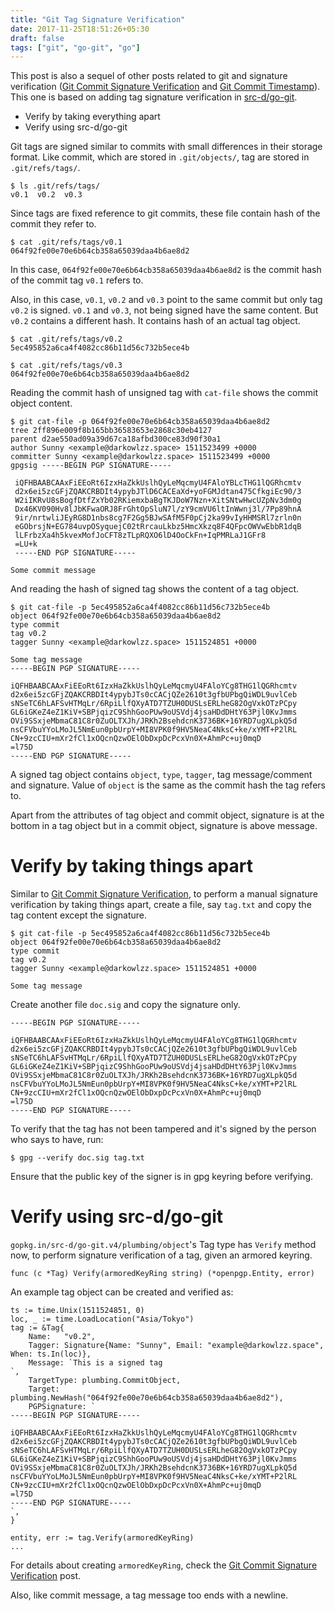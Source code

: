 ```yaml
---
title: "Git Tag Signature Verification"
date: 2017-11-25T18:51:26+05:30
draft: false
tags: ["git", "go-git", "go"]
---
```


This post is also a sequel of other posts related to git and signature
verification
([Git Commit Signature Verification](/post/git-commit-signature-verification)
and [Git Commit Timestamp](/post/git-commit-timestamp)). This one is based on
adding tag signature verification in
[src-d/go-git](http://github.com/src-d/go-git).

- Verify by taking everything apart
- Verify using src-d/go-git

Git tags are signed similar to commits with small differences in their storage
format. Like commit, which are stored in `.git/objects/`, tag are stored in
`.git/refs/tags/`.
```
$ ls .git/refs/tags/
v0.1  v0.2  v0.3
```

Since tags are fixed reference to git commits, these file contain hash of the
commit they refer to.

```
$ cat .git/refs/tags/v0.1
064f92fe00e70e6b64cb358a65039daa4b6ae8d2
```

In this case, `064f92fe00e70e6b64cb358a65039daa4b6ae8d2` is the commit hash of
the commit tag `v0.1` refers to.

Also, in this case, `v0.1`, `v0.2` and `v0.3` point to the same commit but only
tag `v0.2` is signed. `v0.1` and `v0.3`, not being signed have the same content.
But `v0.2` contains a different hash. It contains hash of an actual tag object.

```
$ cat .git/refs/tags/v0.2
5ec495852a6ca4f4082cc86b11d56c732b5ece4b

$ cat .git/refs/tags/v0.3
064f92fe00e70e6b64cb358a65039daa4b6ae8d2
```

Reading the commit hash of unsigned tag with `cat-file` shows the commit object
content.
```
$ git cat-file -p 064f92fe00e70e6b64cb358a65039daa4b6ae8d2
tree 2ff896e009f8b165bb36583653e2868c30eb4127
parent d2ae550ad09a39d67ca18afbd300ce83d90f30a1
author Sunny <example@darkowlzz.space> 1511523499 +0000
committer Sunny <example@darkowlzz.space> 1511523499 +0000
gpgsig -----BEGIN PGP SIGNATURE-----

 iQFHBAABCAAxFiEEoRt6IzxHaZkkUslhQyLeMqcmyU4FAloYBLcTHG1lQGRhcmtv
 d2x6ei5zcGFjZQAKCRBDIt4ypybJTlD6CACEaXd+yoFGMJdtan475CfkgiEc90/3
 W2iIKRvU8sBogfDtfZxYb02RKiemxbaBgTKJDoW7Nzn+XitSNtwHwcUZpNv3dm0g
 Dx46KV090Hv8lJbKFwaORJ8FrGhtOpSluN7l/zY9cmVU6ltInWwnj3l/7Pp89hnA
 9ir/nrtwliJEyRG8D1nbs8cg7F2Gg5BJwSAfM5F0pCj2ka99vIyHHMSRl7zrln0n
 eGObrsjN+EG784uvpOSyquejC02tRrcauLkbz5HmcXkzq8F4QFpcOWVwEbbR1dqB
 lLFrbzXa4h5kvexMofJoCFT8zTLpRQXO6lD4OoCkFn+IqPMRLaJ1GFr8
 =LU+k
 -----END PGP SIGNATURE-----

Some commit message
```

And reading the hash of signed tag shows the content of a tag object.
```
$ git cat-file -p 5ec495852a6ca4f4082cc86b11d56c732b5ece4b
object 064f92fe00e70e6b64cb358a65039daa4b6ae8d2
type commit
tag v0.2
tagger Sunny <example@darkowlzz.space> 1511524851 +0000

Some tag message
-----BEGIN PGP SIGNATURE-----

iQFHBAABCAAxFiEEoRt6IzxHaZkkUslhQyLeMqcmyU4FAloYCg8THG1lQGRhcmtv
d2x6ei5zcGFjZQAKCRBDIt4ypybJTs0cCACjQZe2610t3gfbUPbgQiWDL9uvlCeb
sNSeTC6hLAFSvHTMqLr/6RpiLlfQXyATD7TZUH0DUSLsERLheG82OgVxkOTzPCpy
GL6iGKeZ4eZ1KiV+SBPjqizC9ShhGooPUw9oUSVdj4jsaHDdDHtY63Pjl0KvJmms
OVi9SSxjeMbmaC81C8r0ZuOLTXJh/JRKh2BsehdcnK3736BK+16YRD7ugXLpkQ5d
nsCFVbuYYoLMoJL5NmEun0pbUrpY+MI8VPK0f9HV5NeaC4NksC+ke/xYMT+P2lRL
CN+9zcCIU+mXr2fCl1xOQcnQzwOElObDxpDcPcxVn0X+AhmPc+uj0mqD
=l75D
-----END PGP SIGNATURE-----
```

A signed tag object contains `object`, `type`, `tagger`, tag message/comment
and signature. Value of `object` is the same as the commit hash the tag
refers to.

Apart from the attributes of tag object and commit object, signature is at the
bottom in a tag object but in a commit object, signature is above message.


# Verify by taking things apart

Similar to [Git Commit Signature Verification](/post/git-commit-signature-verification),
to perform a manual signature verification by taking things apart, create a
file, say `tag.txt` and copy the tag content except the signature.
```
$ git cat-file -p 5ec495852a6ca4f4082cc86b11d56c732b5ece4b
object 064f92fe00e70e6b64cb358a65039daa4b6ae8d2
type commit
tag v0.2
tagger Sunny <example@darkowlzz.space> 1511524851 +0000

Some tag message
```

Create another file `doc.sig` and copy the signature only.
```
-----BEGIN PGP SIGNATURE-----

iQFHBAABCAAxFiEEoRt6IzxHaZkkUslhQyLeMqcmyU4FAloYCg8THG1lQGRhcmtv
d2x6ei5zcGFjZQAKCRBDIt4ypybJTs0cCACjQZe2610t3gfbUPbgQiWDL9uvlCeb
sNSeTC6hLAFSvHTMqLr/6RpiLlfQXyATD7TZUH0DUSLsERLheG82OgVxkOTzPCpy
GL6iGKeZ4eZ1KiV+SBPjqizC9ShhGooPUw9oUSVdj4jsaHDdDHtY63Pjl0KvJmms
OVi9SSxjeMbmaC81C8r0ZuOLTXJh/JRKh2BsehdcnK3736BK+16YRD7ugXLpkQ5d
nsCFVbuYYoLMoJL5NmEun0pbUrpY+MI8VPK0f9HV5NeaC4NksC+ke/xYMT+P2lRL
CN+9zcCIU+mXr2fCl1xOQcnQzwOElObDxpDcPcxVn0X+AhmPc+uj0mqD
=l75D
-----END PGP SIGNATURE-----
```

To verify that the tag has not been tampered and it's signed by the person who
says to have, run:
```
$ gpg --verify doc.sig tag.txt
```

Ensure that the public key of the signer is in gpg keyring before verifying.


# Verify using src-d/go-git

`gopkg.in/src-d/go-git.v4/plumbing/object`'s Tag type has `Verify` method now,
to perform signature verification of a tag, given an armored keyring.
```
func (c *Tag) Verify(armoredKeyRing string) (*openpgp.Entity, error)
```

An example tag object can be created and verified as:
```golang
ts := time.Unix(1511524851, 0)
loc, _ := time.LoadLocation("Asia/Tokyo")
tag := &Tag{
    Name:   "v0.2",
    Tagger: Signature{Name: "Sunny", Email: "example@darkowlzz.space", When: ts.In(loc)},
    Message: `This is a signed tag
`,
    TargetType: plumbing.CommitObject,
    Target:     plumbing.NewHash("064f92fe00e70e6b64cb358a65039daa4b6ae8d2"),
    PGPSignature: `
-----BEGIN PGP SIGNATURE-----

iQFHBAABCAAxFiEEoRt6IzxHaZkkUslhQyLeMqcmyU4FAloYCg8THG1lQGRhcmtv
d2x6ei5zcGFjZQAKCRBDIt4ypybJTs0cCACjQZe2610t3gfbUPbgQiWDL9uvlCeb
sNSeTC6hLAFSvHTMqLr/6RpiLlfQXyATD7TZUH0DUSLsERLheG82OgVxkOTzPCpy
GL6iGKeZ4eZ1KiV+SBPjqizC9ShhGooPUw9oUSVdj4jsaHDdDHtY63Pjl0KvJmms
OVi9SSxjeMbmaC81C8r0ZuOLTXJh/JRKh2BsehdcnK3736BK+16YRD7ugXLpkQ5d
nsCFVbuYYoLMoJL5NmEun0pbUrpY+MI8VPK0f9HV5NeaC4NksC+ke/xYMT+P2lRL
CN+9zcCIU+mXr2fCl1xOQcnQzwOElObDxpDcPcxVn0X+AhmPc+uj0mqD
=l75D
-----END PGP SIGNATURE-----
`,
}

entity, err := tag.Verify(armoredKeyRing)
...
```

For details about creating `armoredKeyRing`, check the [Git Commit Signature Verification](/post/git-commit-signature-verification) post.

Also, like commit message, a tag message too ends with a newline.
